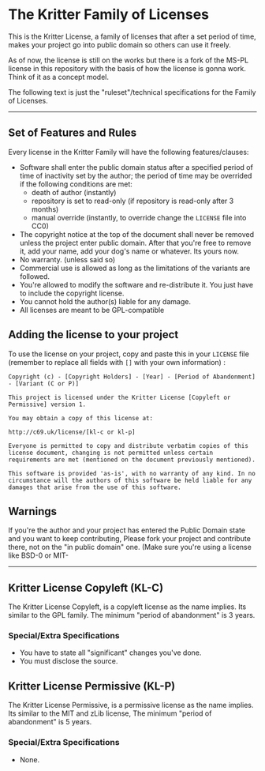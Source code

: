# The Kritter Family of Licenses

This is the Kritter License, a family of licenses that after a set period of time, makes your project go into public domain so others can use it freely.

As of now, the license is still on the works but there is a fork of the MS-PL license in this repository with the basis of how the license is gonna work. Think of it as a concept model.

The following text is just the "ruleset"/technical specifications for the Family of Licenses.

---

## Set of Features and Rules

Every license in the Kritter Family will have the following features/clauses:

- Software shall enter the public domain status after a specified period of time of inactivity set by the author; the period of time may be overrided if the following conditions are met:
	- death of author (instantly)
	- repository is set to read-only (if repository is read-only after 3 months)
	- manual override (instantly, to override change the `LICENSE` file into CC0)
- The copyright notice at the top of the document shall never be removed unless the project enter public domain. After that you're free to remove it, add your name, add your dog's name or whatever. Its yours now.
- No warranty. (unless said so)
- Commercial use is allowed as long as the limitations of the variants are followed.
- You're allowed to modify the software and re-distribute it. You just have to include the copyright license.
- You cannot hold the author(s) liable for any damage.
- All licenses are meant to be GPL-compatible


## Adding the license to your project

To use the license on your project, copy and paste this in your `LICENSE` file (remember to replace all fields with `[]` with your own information) :

``` 
Copyright (c) - [Copyright Holders] - [Year] - [Period of Abandonment] - [Variant (C or P)]

This project is licensed under the Kritter License [Copyleft or Permissive] version 1.

You may obtain a copy of this license at:

http://c69.uk/license/[kl-c or kl-p]

Everyone is permitted to copy and distribute verbatim copies of this license document, changing is not permitted unless certain requirements are met (mentioned on the document previously mentioned).

This software is provided 'as-is', with no warranty of any kind. In no circumstance will the authors of this software be held liable for any damages that arise from the use of this software.
```


## Warnings
If you're the author and your project has entered the Public Domain state and you want to keep contributing, Please fork your project and contribute there, not on the "in public domain" one. (Make sure you're using a license like BSD-0 or MIT-

---

## Kritter License Copyleft (KL-C)

The Kritter License Copyleft, is a copyleft license as the name implies. Its similar to the GPL family. The minimum "period of abandonment" is 3 years.

### Special/Extra Specifications

- You have to state all "significant" changes you've done.
- You must disclose the source.

## Kritter License Permissive (KL-P)

The Kritter License Permissive, is a permissive license as the name implies. Its similar to the MIT and zLib license, The minimum "period of abandonment" is 5 years.

### Special/Extra Specifications

- None.